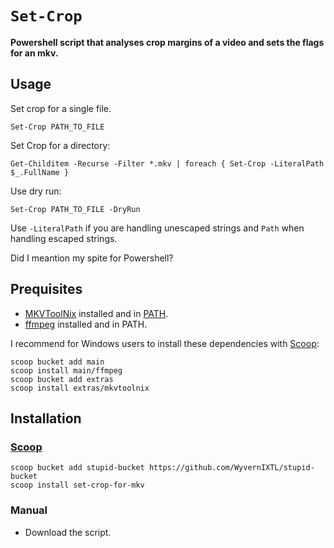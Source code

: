 # `Set-Crop`

**Powershell script that analyses crop margins of a video and sets the flags for an mkv.**

## Usage

Set crop for a single file.
```pwsh
Set-Crop PATH_TO_FILE
```

Set Crop for a directory:
```pwsh
Get-Childitem -Recurse -Filter *.mkv | foreach { Set-Crop -LiteralPath $_.FullName }
```

Use dry run:
```pwsh
Set-Crop PATH_TO_FILE -DryRun
```

Use `-LiteralPath` if you are handling unescaped strings and `Path` when handling escaped strings.

Did I meantion my spite for Powershell?


## Prequisites

* [MKVToolNix](https://mkvtoolnix.download/) installed and in [PATH](https://www.howtogeek.com/787217/how-to-edit-environment-variables-on-windows-10-or-11/).
* [ffmpeg](https://ffmpeg.org/) installed and in PATH.

I recommend for Windows users to install these dependencies with [Scoop](https://scoop.sh/):
```
scoop bucket add main
scoop install main/ffmpeg
scoop bucket add extras
scoop install extras/mkvtoolnix
```

## Installation

### [Scoop](https://scoop.sh/)

```
scoop bucket add stupid-bucket https://github.com/WyvernIXTL/stupid-bucket
scoop install set-crop-for-mkv
```

### Manual

* Download the script.
